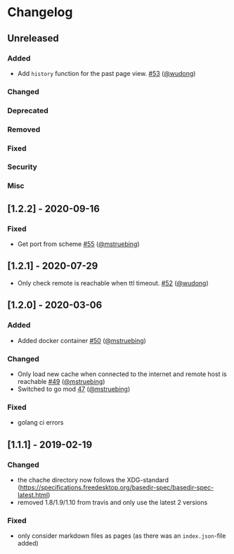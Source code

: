 # Changelog

## Unreleased

### Added

-   Add `history` function for the past page view. [#53](https://github.com/mstruebing/tldr/pull/53) ([@wudong](https://github.com/wudong))

### Changed

### Deprecated

### Removed

### Fixed

### Security

### Misc

## [1.2.2] - 2020-09-16

### Fixed

-   Get port from scheme [#55](https://github.com/mstruebing/tldr/pull/55) ([@mstruebing](https://github.com/mstruebing))

## [1.2.1] - 2020-07-29

-   Only check remote is reachable when ttl timeout. [#52](https://github.com/mstruebing/tldr/pull/52) ([@wudong](https://github.com/wudong))

## [1.2.0] - 2020-03-06

### Added

-   Added docker container [#50](https://github.com/mstruebing/tldr/pull/50) ([@mstruebing](https://github.com/mstruebing))

### Changed

-   Only load new cache when connected to the internet and remote host is reachable [#49](https://github.com/mstruebing/tldr/pull/49) ([@mstruebing](https://github.com/mstruebing))
-   Switched to go mod [47](https://github.com/mstruebing/tldr/pull/47) ([@mstruebing](https://github.com/mstruebing))

### Fixed

-   golang ci errors

## [1.1.1] - 2019-02-19

### Changed

-   the chache directory now follows the XDG-standard (https://specifications.freedesktop.org/basedir-spec/basedir-spec-latest.html)
-   removed 1.8/1.9/1.10 from travis and only use the latest 2 versions

### Fixed

-   only consider markdown files as pages (as there was an `index.json`-file added)
